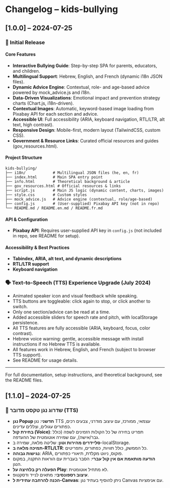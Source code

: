 # Changelog – kids-bullying

## [1.0.0] – 2024-07-25

### 🎉 Initial Release

#### Core Features
- **Interactive Bullying Guide**: Step-by-step SPA for parents, educators, and children.
- **Multilingual Support**: Hebrew, English, and French (dynamic i18n JSON files).
- **Dynamic Advice Engine**: Contextual, role- and age-based advice powered by mock_advice.js and i18n.
- **Data-Driven Visualizations**: Emotional impact and prevention strategy charts (Chart.js, i18n-driven).
- **Contextual Images**: Automatic, keyword-based image loading from Pixabay API for each section and advice.
- **Accessible UI**: Full accessibility (ARIA, keyboard navigation, RTL/LTR, alt text, high contrast).
- **Responsive Design**: Mobile-first, modern layout (TailwindCSS, custom CSS).
- **Government & Resource Links**: Curated official resources and guides (gov_resources.html).

#### Project Structure
```
kids-bullying/
├── i18n/            # Multilingual JSON files (he, en, fr)
├── index.html       # Main SPA entry point
├── info.html        # Theoretical background & article
├── gov_resources.html # Official resources & links
├── script.js        # Main JS logic (dynamic content, charts, images)
├── style.css        # Custom styles
├── mock_advice.js   # Advice engine (contextual, role/age-based)
├── config.js        # (User-supplied) Pixabay API key (not in repo)
└── README.md / README.en.md / README.fr.md
```

#### API & Configuration
- **Pixabay API**: Requires user-supplied API key in `config.js` (not included in repo, see README for setup).

#### Accessibility & Best Practices
- **Tabindex, ARIA, alt text, and dynamic descriptions**
- **RTL/LTR support**
- **Keyboard navigation**

### 🗣️ Text-to-Speech (TTS) Experience Upgrade (July 2024)
- Animated speaker icon and visual feedback while speaking.
- TTS buttons are toggleable: click again to stop, or click another to switch.
- Only one section/advice can be read at a time.
- Added accessible sliders for speech rate and pitch, with localStorage persistence.
- All TTS features are fully accessible (ARIA, keyboard, focus, color contrast).
- Hebrew voice warning: gentle, accessible message with install instructions if no Hebrew TTS is available.
- All features work in Hebrew, English, and French (subject to browser TTS support).
- See README for usage details.

---

For full documentation, setup instructions, and theoretical background, see the README files. 

## [1.1.0] – 2024-07-25

### 🚀 שדרוג נגן טקסט מדובר (TTS)
- **נגן Popup חדשני**: נגן TTS עצמאי, ממורכז, עם עיצוב מודרני, צבעים רכים, כפתורים עגולים, וצללים עדינים.
- **בחירת קול (Voice)**: תפריט בחירה של כל הקולות הזמינים לשפה (כולל גבר/אישה), עם שמירה אוטומטית של ההעדפה.
- **סליידרים מהירות וטון**: שליטה מלאה, שמירה ב-localStorage.
- **תמיכה מלאה ב-RTL/LTR**: כל הממשק, כולל תוויות, כפתורים, ותפריטים.
- **נגישות גבוהה**: ARIA, פוקוס, ניווט מקלדת, תיאורי כפתורים.
- **הודעה מותאמת אם אין קול עברי**: הסבר בעברית עם הוראות התקנה, במקום הנגן.
- **הפעלה רק בלחיצה על Play**: לא מתחיל אוטומטית.
- **עיצוב רספונסיבי**: מתאים לנייד ודסקטופ.
- **הכנה להרחבה עתידית ל-Canvas**: ניתן להוסיף בעתיד נגן Canvas עם אנימציות. 
